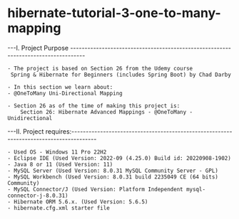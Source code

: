 # hibernate-tutorial-3-one-to-many-mapping

---I. Project Purpose ----------------------------------------------------------------------------------- 
	
	- The project is based on Section 26 from the Udemy course
	 Spring & Hibernate for Beginners (includes Spring Boot) by Chad Darby
	 
	- In this section we learn about:
	- @OneToMany Uni-Directional Mapping

	- Section 26 as of the time of making this project is:
    	Section 26: Hibernate Advanced Mappings - @OneToMany - Unidirectional
	
---II. Project requires:---------------------------------------------------------------------------------------
	
	- Used OS - Windows 11 Pro 22H2 
	- Eclipse IDE (Used Version: 2022-09 (4.25.0) Build id: 20220908-1902)
	- Java 8 or 11 (Used Version: 11)
	- MySQL Server (Used Version: 8.0.31 MySQL Community Server - GPL)
	- MySQL Workbench (Used Version: 8.0.31 build 2235049 CE (64 bits) Community)
	- MySQL Connector/J (Used Version: Platform Independent mysql-connector-j-8.0.31)
	- Hibernate ORM 5.6.x. (Used Version: 5.6.5)
	- hibernate.cfg.xml starter file 

	
	
